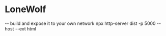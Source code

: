 # LoneWolf

-- build and expose it to your own network
npx http-server dist -p 5000 --host --ext html